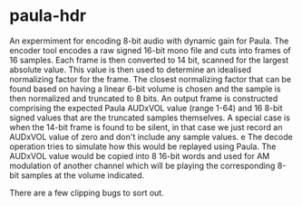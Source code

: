 # paula-hdr
An expermiment for encoding 8-bit audio with dynamic gain for Paula. The encoder tool encodes a raw signed 16-bit mono file and cuts into frames of 16 samples. Each frame is then converted to 14 bit, scanned for the largest absolute value. This value is then used to determine an idealised normalizing factor for the frame. The closest normalizing factor that can be found based on having a linear 6-bit volume is chosen and the sample is then normalized and truncated to 8 bits.
An output frame is constructed comprising the expected Paula AUDxVOL value (range 1-64) and 16 8-bit signed values that are the truncated samples themselves. A special case is when the 14-bit frame is found to be silent, in that case we just record an AUDxVOL value of zero and don't include any sample values.
e
The decode operation tries to simulate how this would be replayed using Paula. The AUDxVOL value would be copied into 8 16-bit words and used for AM modulation of another channel which will be playing the corresponding 8-bit samples at the volume indicated.

There are a few clipping bugs to sort out.
